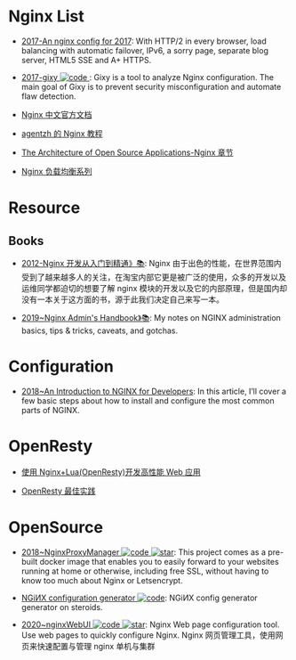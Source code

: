 # Nginx List

- [2017-An nginx config for 2017](https://certsimple.com/blog/nginx-http2-load-balancing-config): With HTTP/2 in every browser, load balancing with automatic failover, IPv6, a sorry page, separate blog server, HTML5 SSE and A+ HTTPS.

- [2017-gixy ![code](https://ng-tech.icu/assets/code.svg) ](https://github.com/yandex/gixy): Gixy is a tool to analyze Nginx configuration. The main goal of Gixy is to prevent security misconfiguration and automate flaw detection.

- [Nginx 中文官方文档](https://www.gitbook.com/book/wizardforcel/nginx-doc/details)

- [agentzh 的 Nginx 教程](https://openresty.org/download/agentzh-nginx-tutorials-zhcn.html#02-NginxDirectiveExecOrder01)

- [The Architecture of Open Source Applications-Nginx 章节](http://aosabook.org/en/nginx.html)

- [Nginx 负载均衡系列](http://blog.csdn.net/zhangskd/article/details/50208527)

# Resource

## Books

- [2012-Nginx 开发从入门到精通》📚](http://tengine.taobao.org/book/index.html): Nginx 由于出色的性能，在世界范围内受到了越来越多人的关注，在淘宝内部它更是被广泛的使用，众多的开发以及运维同学都迫切的想要了解 nginx 模块的开发以及它的内部原理，但是国内却没有一本关于这方面的书，源于此我们决定自己来写一本。

- [2019~Nginx Admin's Handbook》📚](https://github.com/trimstray/nginx-admins-handbook): My notes on NGINX administration basics, tips & tricks, caveats, and gotchas.

# Configuration

- [2018~An Introduction to NGINX for Developers](https://medium.freecodecamp.org/an-introduction-to-nginx-for-developers-62179b6a458f): In this article, I’ll cover a few basic steps about how to install and configure the most common parts of NGINX.

# OpenResty

- [使用 Nginx+Lua(OpenResty)开发高性能 Web 应用](http://jinnianshilongnian.iteye.com/blog/2280928)

- [OpenResty 最佳实践](https://moonbingbing.gitbooks.io/openresty-best-practices/content/index.html)

# OpenSource

- [2018~NginxProxyManager ![code](https://ng-tech.icu/assets/code.svg) ![star](https://img.shields.io/github/stars/NginxProxyManager/nginx-proxy-manager)](https://github.com/NginxProxyManager/nginx-proxy-manager): This project comes as a pre-built docker image that enables you to easily forward to your websites running at home or otherwise, including free SSL, without having to know too much about Nginx or Letsencrypt.

- [NGiИX configuration generator ![code](https://ng-tech.icu/assets/code.svg)](https://github.com/valentinxxx/nginxconfig.io): NGiИX config generator generator on steroids.

- [2020~nginxWebUI ![code](https://ng-tech.icu/assets/code.svg) ![star](https://img.shields.io/github/stars/cym1102/nginxWebUI)](https://github.com/cym1102/nginxWebUI): Nginx Web page configuration tool. Use web pages to quickly configure Nginx. Nginx 网页管理工具，使用网页来快速配置与管理 nginx 单机与集群
